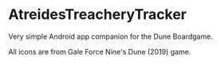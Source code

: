 # AtreidesTreacheryTracker

Very simple Android app companion for the Dune Boardgame.

All icons are from  Gale Force Nine's Dune (2019) game.
